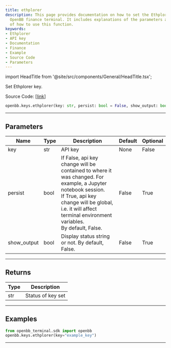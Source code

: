 ```yaml
---
title: ethplorer
description: This page provides documentation on how to set the Ethplorer key in the
  OpenBB finance terminal. It includes explanations of the parameters and gives examples
  of how to use this function.
keywords:
- Ethplorer
- API key
- Documentation
- Finance
- Example
- Source Code
- Parameters
---
```


import HeadTitle from '@site/src/components/General/HeadTitle.tsx';

<HeadTitle title="keys.ethplorer - Reference | OpenBB SDK Docs" />

Set Ethplorer key.

Source Code: [[link](https://github.com/OpenBB-finance/OpenBBTerminal/tree/main/openbb_terminal/keys_model.py#L1892)]

```python wordwrap
openbb.keys.ethplorer(key: str, persist: bool = False, show_output: bool = False)
```

---

## Parameters

| Name | Type | Description | Default | Optional |
| ---- | ---- | ----------- | ------- | -------- |
| key | str | API key | None | False |
| persist | bool | If False, api key change will be contained to where it was changed. For example, a Jupyter notebook session.<br/>If True, api key change will be global, i.e. it will affect terminal environment variables.<br/>By default, False. | False | True |
| show_output | bool | Display status string or not. By default, False. | False | True |


---

## Returns

| Type | Description |
| ---- | ----------- |
| str | Status of key set |
---

## Examples

```python
from openbb_terminal.sdk import openbb
openbb.keys.ethplorer(key="example_key")
```

---

